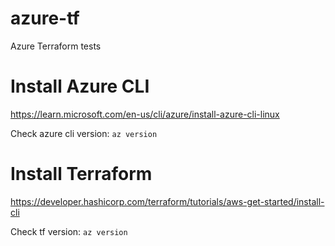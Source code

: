 # azure-tf
Azure Terraform tests

# Install Azure CLI
https://learn.microsoft.com/en-us/cli/azure/install-azure-cli-linux 

Check azure cli version:
`az version`

# Install Terraform
https://developer.hashicorp.com/terraform/tutorials/aws-get-started/install-cli

Check tf version:
`az version`

